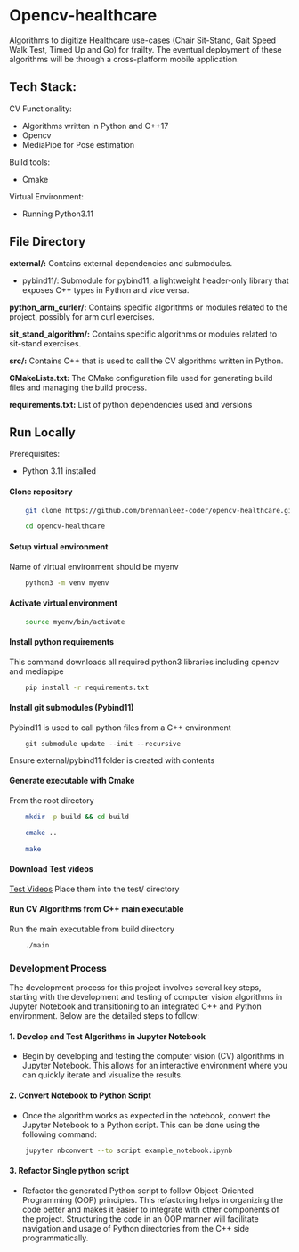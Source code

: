 
# Opencv-healthcare
Algorithms to digitize Healthcare use-cases (Chair Sit-Stand, Gait Speed Walk Test, Timed Up and Go) for frailty. The eventual deployment of these algorithms will be through a cross-platform mobile application.
## Tech Stack:

CV Functionality:
- Algorithms written in Python and C++17
- Opencv
- MediaPipe for Pose estimation


Build tools:
- Cmake

Virtual Environment:
- Running Python3.11



## File Directory

**external/:** Contains external dependencies and submodules.
- pybind11/: Submodule for pybind11, a lightweight header-only library that exposes C++ types in Python and vice versa.

**python_arm_curler/:** Contains specific algorithms or modules related to the project, possibly for arm curl exercises.

**sit_stand_algorithm/:** Contains specific algorithms or modules related to sit-stand exercises.

**src/:** Contains C++ that is used to call the CV algorithms written in Python.

**CMakeLists.txt:** The CMake configuration file used for generating build files and managing the build process.

**requirements.txt:** List of python dependencies used and versions

## Run Locally
Prerequisites:
- Python 3.11 installed

#### Clone repository
```bash
    git clone https://github.com/brennanleez-coder/opencv-healthcare.git

    cd opencv-healthcare
```
#### Setup virtual environment
Name of virtual environment should be myenv
```bash
    python3 -m venv myenv
```

#### Activate virtual environment
```bash
    source myenv/bin/activate
```

#### Install python requirements
This command downloads all required python3 libraries including opencv and mediapipe
```bash
    pip install -r requirements.txt
```

#### Install git submodules (Pybind11)
Pybind11 is used to call python files from a C++ environment
```
    git submodule update --init --recursive
```
Ensure external/pybind11 folder is created with contents


#### Generate executable with Cmake
From the root directory
```bash
    mkdir -p build && cd build

    cmake ..

    make
```

#### Download Test videos
[Test Videos](https://drive.google.com/drive/folders/1508TJTl65lPUibJI231O73kkHrnH0uiE?usp=sharing)
Place them into the test/ directory

#### Run CV Algorithms from C++ main executable
Run the main executable from build directory
```bash
    ./main
``` 
### Development Process

The development process for this project involves several key steps, starting with the development and testing of computer vision algorithms in Jupyter Notebook and transitioning to an integrated C++ and Python environment. Below are the detailed steps to follow:

#### 1. Develop and Test Algorithms in Jupyter Notebook

- Begin by developing and testing the computer vision (CV) algorithms in Jupyter Notebook. This allows for an interactive environment where you can quickly iterate and visualize the results.

#### 2. Convert Notebook to Python Script

- Once the algorithm works as expected in the notebook, convert the Jupyter Notebook to a Python script. This can be done using the following command:
```bash
    jupyter nbconvert --to script example_notebook.ipynb
```

#### 3. Refactor Single python script
- Refactor the generated Python script to follow Object-Oriented Programming (OOP) principles. 
This refactoring helps in organizing the code better and makes it easier to integrate with other components of the project.
Structuring the code in an OOP manner will facilitate navigation and usage of Python directories from the C++ side programmatically.
